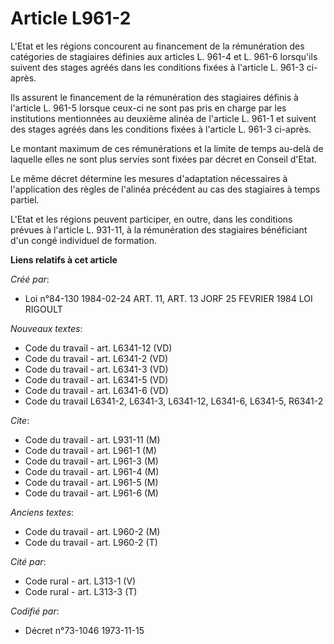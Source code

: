# Article L961-2

L'Etat et les régions concourent au financement de la rémunération des catégories de stagiaires définies aux articles L.
961-4 et L. 961-6 lorsqu'ils suivent des stages agréés dans les conditions fixées à l'article L. 961-3 ci-après.

Ils assurent le financement de la rémunération des stagiaires définis à l'article L. 961-5 lorsque ceux-ci ne sont pas pris
en charge par les institutions mentionnées au deuxième alinéa de l'article L. 961-1 et suivent des stages agréés dans les
conditions fixées à l'article L. 961-3 ci-après.

Le montant maximum de ces rémunérations et la limite de temps au-delà de laquelle elles ne sont plus servies sont fixées par
décret en Conseil d'Etat.

Le même décret détermine les mesures d'adaptation nécessaires à l'application des règles de l'alinéa précédent au cas des
stagiaires à temps partiel.

L'Etat et les régions peuvent participer, en outre, dans les conditions prévues à l'article L. 931-11, à la rémunération des
stagiaires bénéficiant d'un congé individuel de formation.

**Liens relatifs à cet article**

_Créé par_:

  - Loi n°84-130 1984-02-24 ART. 11, ART. 13 JORF 25 FEVRIER 1984 LOI RIGOULT

_Nouveaux textes_:

  - Code du travail - art. L6341-12 (VD)
  - Code du travail - art. L6341-2 (VD)
  - Code du travail - art. L6341-3 (VD)
  - Code du travail - art. L6341-5 (VD)
  - Code du travail - art. L6341-6 (VD)
  - Code du travail L6341-2, L6341-3, L6341-12, L6341-6, L6341-5, R6341-2

_Cite_:

  - Code du travail - art. L931-11 (M)
  - Code du travail - art. L961-1 (M)
  - Code du travail - art. L961-3 (M)
  - Code du travail - art. L961-4 (M)
  - Code du travail - art. L961-5 (M)
  - Code du travail - art. L961-6 (M)

_Anciens textes_:

  - Code du travail - art. L960-2 (M)
  - Code du travail - art. L960-2 (T)

_Cité par_:

  - Code rural - art. L313-1 (V)
  - Code rural - art. L313-3 (T)

_Codifié par_:

  - Décret n°73-1046 1973-11-15

